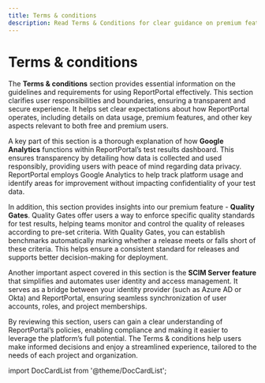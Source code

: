 ```yaml
---
title: Terms & conditions
description: Read Terms & Conditions for clear guidance on premium features and Google Analytics usage in our test automation reporting tool.
---
```


# Terms & conditions

The **Terms & conditions** section provides essential information on the guidelines and requirements for using ReportPortal effectively. This section clarifies user responsibilities and boundaries, ensuring a transparent and secure experience. It helps set clear expectations about how ReportPortal operates, including details on data usage, premium features, and other key aspects relevant to both free and premium users.

A key part of this section is a thorough explanation of how **Google Analytics** functions within ReportPortal’s test results dashboard. This ensures transparency by detailing how data is collected and used responsibly, providing users with peace of mind regarding data privacy. ReportPortal employs Google Analytics to help track platform usage and identify areas for improvement without impacting confidentiality of your test data.

In addition, this section provides insights into our premium feature - **Quality Gates**. Quality Gates offer users a way to enforce specific quality standards for test results, helping teams monitor and control the quality of releases according to pre-set criteria. With Quality Gates, you can establish benchmarks automatically marking whether a release meets or falls short of these criteria. This helps ensure a consistent standard for releases and supports better decision-making for deployment.

Another important aspect covered in this section is the **SCIM Server feature** that simplifies and automates user identity and access management. It serves as a bridge between your identity provider (such as Azure AD or Okta) and ReportPortal, ensuring seamless synchronization of user accounts, roles, and project memberships.

By reviewing this section, users can gain a clear understanding of ReportPortal’s policies, enabling compliance and making it easier to leverage the platform’s full potential. The Terms & conditions help users make informed decisions and enjoy a streamlined experience, tailored to the needs of each project and organization.

import DocCardList from '@theme/DocCardList';

<DocCardList />
